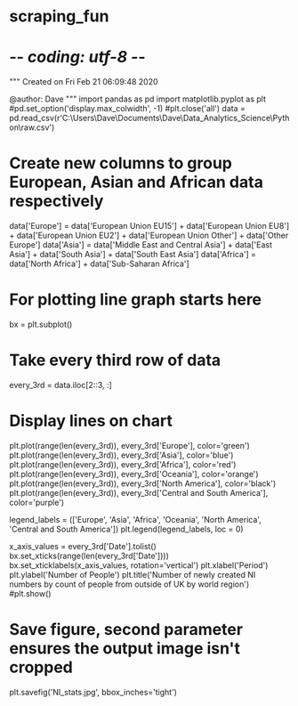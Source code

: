 # scraping_fun

# -*- coding: utf-8 -*-
"""
Created on Fri Feb 21 06:09:48 2020

@author: Dave
"""
import pandas as pd
import matplotlib.pyplot as plt
#pd.set_option('display.max_colwidth', -1)
#plt.close('all')
data = pd.read_csv(r'C:\Users\Dave\Documents\Dave\Data_Analytics_Science\Python\raw.csv')
# Create new columns to group European, Asian and African data respectively
data['Europe'] = data['European Union EU15'] + data['European Union EU8'] + data['European Union EU2'] + data['European Union Other'] + data['Other Europe']
data['Asia'] = data['Middle East and Central Asia'] + data['East Asia'] + data['South Asia'] + data['South East Asia']
data['Africa'] = data['North Africa'] + data['Sub-Saharan Africa']
# For plotting line graph starts here
bx = plt.subplot()
# Take every third row of data
every_3rd = data.iloc[2::3, :] 
# Display lines on chart
plt.plot(range(len(every_3rd)), every_3rd['Europe'], color='green')
plt.plot(range(len(every_3rd)), every_3rd['Asia'], color='blue')
plt.plot(range(len(every_3rd)), every_3rd['Africa'], color='red')
plt.plot(range(len(every_3rd)), every_3rd['Oceania'], color='orange')
plt.plot(range(len(every_3rd)), every_3rd['North America'], color='black')
plt.plot(range(len(every_3rd)), every_3rd['Central and South America'], color='purple')

legend_labels = (['Europe', 'Asia', 'Africa', 'Oceania', 'North America', 'Central and South America'])
plt.legend(legend_labels, loc = 0)

x_axis_values = every_3rd['Date'].tolist()
bx.set_xticks(range(len(every_3rd['Date'])))
bx.set_xticklabels(x_axis_values, rotation='vertical') 
plt.xlabel('Period')
plt.ylabel('Number of People')
plt.title('Number of newly created NI numbers by count of people from outside of UK by world region')
#plt.show()
# Save figure, second parameter ensures the output image isn't cropped
plt.savefig('NI_stats.jpg', bbox_inches='tight')
